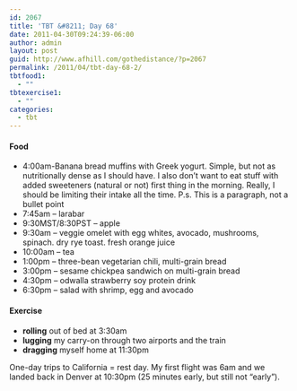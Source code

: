```yaml
---
id: 2067
title: 'TBT &#8211; Day 68'
date: 2011-04-30T09:24:39-06:00
author: admin
layout: post
guid: http://www.afhill.com/gothedistance/?p=2067
permalink: /2011/04/tbt-day-68-2/
tbtfood1:
  - ""
tbtexercise1:
  - ""
categories:
  - tbt
---
```

#### Food

  * 4:00am-Banana bread muffins with Greek yogurt. Simple, but not as nutritionally dense as I should have. I also don&#8217;t want to eat stuff with added sweeteners (natural or not) first thing in the morning. Really, I should be limiting their intake all the time. P.s. This is a paragraph, not a bullet point 
  * 7:45am &#8211; larabar
  * 9:30MST/8:30PST &#8211; apple
  * 9:30am &#8211; veggie omelet with egg whites, avocado, mushrooms, spinach. dry rye toast. fresh orange juice
  * 10:00am &#8211; tea
  * 1:00pm &#8211; three-bean vegetarian chili, multi-grain bread
  * 3:00pm &#8211; sesame chickpea sandwich on multi-grain bread
  * 4:30pm &#8211; odwalla strawberry soy protein drink 
  * 6:30pm &#8211; salad with shrimp, egg and avocado

#### Exercise

  * **rolling** out of bed at 3:30am
  * **lugging** my carry-on through two airports and the train
  * **dragging** myself home at 11:30pm

One-day trips to California = rest day. My first flight was 6am and we landed back in Denver at 10:30pm (25 minutes early, but still not &#8220;early&#8221;).